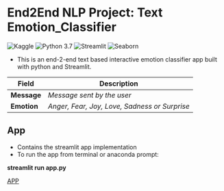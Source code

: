 # End2End NLP Project: Text Emotion_Classifier
![Kaggle](https://img.shields.io/static/v1?label=Dataset&message=Kaggle&color=20BEFF&logo=kaggle) ![Python 3.7](https://img.shields.io/static/v1?label=Python&message=3.7&color=3776AB&logo=python) ![Streamlit](https://img.shields.io/static/v1?label=Framework&message=Streamlit&color=FF4B4B&logo=streamlit) ![Seaborn](https://img.shields.io/badge/Library-Seaborn-success.svg)

* This is an end-2-end text based interactive emotion classifier app built with python and Streamlit.

| **Field** | **Description** |
|-------|-------------|
|**Message**|*Message sent by the user*|
|**Emotion**|*Anger, Fear, Joy, Love, Sadness or Surprise*|

## App

* Contains the streamlit app implementation
* To run the app from terminal or anaconda prompt:

**streamlit run app.py**

[APP](https://emotion-classifier-app.herokuapp.com/)
